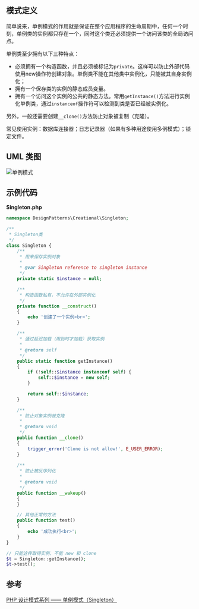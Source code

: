 ## 模式定义
简单说来，单例模式的作用就是保证在整个应用程序的生命周期中，任何一个时刻，单例类的实例都只存在一个，同时这个类还必须提供一个访问该类的全局访问点。

单例类至少拥有以下三种特点：

- 必须拥有一个构造函数，并且必须被标记为`private`。这样可以防止外部代码使用new操作符创建对象。单例类不能在其他类中实例化，只能被其自身实例化；
- 拥有一个保存类的实例的静态成员变量。
- 拥有一个访问这个实例的公共的静态方法。常用`getInstance()`方法进行实例化单例类，通过`instanceof`操作符可以检测到类是否已经被实例化。

另外，一般还需要创建`__clone()`方法防止对象被复制（克隆）。

常见使用实例：数据库连接器；日志记录器（如果有多种用途使用多例模式）；锁定文件。


## UML 类图
![单例模式](http://cnd.qiniu.lin07ux.cn/markdown/1467190546153.png)


## 示例代码

**Singleton.php**

```php
namespace DesignPatterns\Creational\Singleton;

/**
 * Singleton类
 */
class Singleton {
    /**
     * 用来保存实例对象
     *
     * @var Singleton reference to singleton instance
     */
    private static $instance = null;

    /**
     * 构造函数私有，不允许在外部实例化
     */
    private function __construct()
    {
        echo '创建了一个实例<br>';
    }

    /**
     * 通过延迟加载（用到时才加载）获取实例
     *
     * @return self
     */
    public static function getInstance()
    {
        if (!self::$instance instanceof self) {
            self::$instance = new self;
        }

        return self::$instance;
    }

    /**
     * 防止对象实例被克隆
     *
     * @return void
     */
    public function __clone()
    {
        trigger_error('Clone is not allow!', E_USER_ERROR);
    }
    
    /**
     * 防止被反序列化
     *
     * @return void
     */
    public function __wakeup()
    {
    }

    // 其他正常的方法
    public function test()
    {
        echo '成功执行<br>';
    }
}

// 只能这样取得实例，不能 new 和 clone
$t = Singleton::getInstance();
$t->test();
```

## 参考
[PHP 设计模式系列 —— 单例模式（Singleton）](http://laravelacademy.org/post/2599.html)






